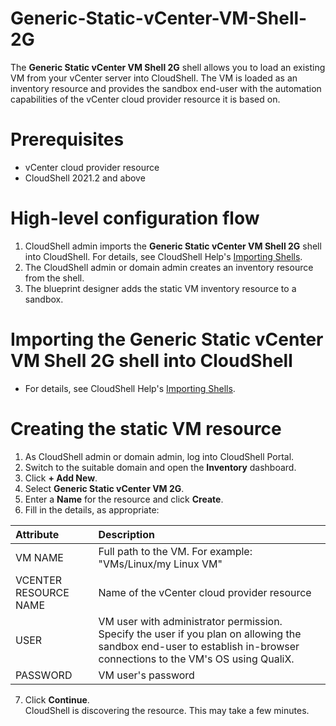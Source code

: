 # Generic-Static-vCenter-VM-Shell-2G

The __Generic Static vCenter VM Shell 2G__ shell allows you to load an existing VM from your vCenter server into CloudShell. The VM is loaded as an inventory resource and provides the sandbox end-user with the automation capabilities of the vCenter cloud provider resource it is based on.

# Prerequisites
* vCenter cloud provider resource
* CloudShell 2021.2 and above

# High-level configuration flow
1. CloudShell admin imports the __Generic Static vCenter VM Shell 2G__ shell into CloudShell. For details, see CloudShell Help's [Importing Shells](https://help.quali.com/Online%20Help/0.0/Portal/Content/CSP/MNG/Mng-Shells.htm?Highlight=managing%20shells#Adding).
2. The CloudShell admin or domain admin creates an inventory resource from the shell.
3. The blueprint designer adds the static VM inventory resource to a sandbox.

# Importing the __Generic Static vCenter VM Shell 2G__ shell into CloudShell
* For details, see CloudShell Help's [Importing Shells](https://help.quali.com/Online%20Help/0.0/Portal/Content/CSP/MNG/Mng-Shells.htm?Highlight=managing%20shells#Adding).

# Creating the static VM resource
1. As CloudShell admin or domain admin, log into CloudShell Portal.
2. Switch to the suitable domain and open the __Inventory__ dashboard.
3. Click __+ Add New__.
4. Select __Generic Static vCenter VM 2G__.
5. Enter a __Name__ for the resource and click __Create__.
6. Fill in the details, as appropriate:

|Attribute|Description|
|:---|:---|
|VM NAME|Full path to the VM. For example: "VMs/Linux/my Linux VM"|
|VCENTER RESOURCE NAME|Name of the vCenter cloud provider resource|
|USER|VM user with administrator permission. Specify the user if you plan on allowing the sandbox end-user to establish in-browser connections to the VM's OS using QualiX.|
|PASSWORD|VM user's password|
7. Click __Continue__.
<br>CloudShell is discovering the resource. This may take a few minutes.
